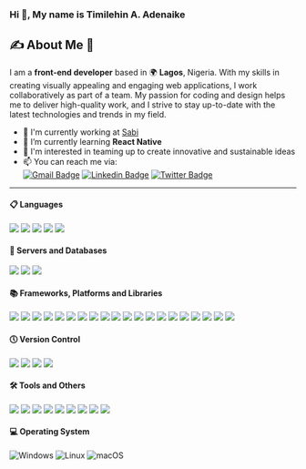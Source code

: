 ### Hi 👋, My name is Timilehin A. Adenaike

## :writing_hand: About Me :1st_place_medal:
I am a **front-end developer** based in 🌍 **Lagos**, Nigeria. With my skills in creating visually appealing and engaging web applications, I work collaboratively as part of a team.
My passion for coding and design helps me to deliver high-quality work, and I strive to stay up-to-date with the latest technologies and trends in my field.


- 🚀 I'm currently working at [Sabi](https://www.sabi.am/)
- 🌱 I’m currently learning __React Native__
- 💞️ I'm interested in teaming up to create innovative and sustainable ideas
- 📫 You can reach me via:  
[![Gmail Badge](https://img.shields.io/badge/-timmynaike@gmail.com-c14438?style=flat-square&logo=Gmail&logoColor=white&link=mailto:timmynaike@gmail.com)](mailto:timmynaike@gmail.com) [![Linkedin Badge](https://img.shields.io/badge/-timilehin-blue?style=flat-square&logo=Linkedin&logoColor=white&link=https://www.linkedin.com/in/timilehin-adenaike/)](https://www.linkedin.com/in/timilehin-adenaike/)
[![Twitter Badge](https://img.shields.io/badge/-@Timmynaike-1ca0f1?style=flat-square&labelColor=1ca0f1&logo=twitter&logoColor=white&link=https://twitter.com/Timmynaike)](https://twitter.com/Timmynaike)

***

#### :clipboard: Languages

<div id="header" align="left">

[![](https://img.shields.io/badge/HTML5-informational?style=flat&logo=html5&logoColor=FFFFFF&color=dd4b25)](https://www.w3.org/)
[![](https://img.shields.io/badge/CSS3-informational?style=flat&logo=css3&logoColor=FFFFFF&color=196fb4)](https://www.w3.org/Style/CSS/)
[![](https://img.shields.io/badge/Code-JavaScript-informational?style=flat&logo=JavaScript&logoColor=F7DF1E&color=F7DF1E)](https://www.javascript.com/)
[![](https://img.shields.io/badge/Code-TypeScript-informational?style=flat&logo=TypeScript&logoColor=0076c6&color=0076c6)](https://www.typescriptlang.com/)
[![](https://img.shields.io/badge/Code-Php-informational?style=flat&logo=Php&logoColor=7377ad&color=7377ad)](https://www.php.net/)


#### 💾 Servers and Databases
[![](https://img.shields.io/badge/Server-Apache-informational?style=flat&logo=apache&logoColor=white&color=A22160)](https://www.apache.org/)
[![](https://img.shields.io/badge/DB-MySql-informational?style=flat&logo=mysql&logoColor=white&color=F29111)](https://www.mysql.com/)
[![](https://img.shields.io/badge/DB-PostgreSql-informational?style=flat&logo=postgresql&logoColor=white&color=31648c)](https://www.postgresql.org/)
  

#### :books: Frameworks, Platforms and Libraries
[![](https://img.shields.io/badge/Front-React-informational?style=flat&logo=React&logoColor=61DAFB&color=61DAFB)](https://reactjs.org/)
[![](https://img.shields.io/badge/Front-Vue.js-informational?style=flat&logo=Vue.js&logoColor=41B883&color=41B883)](https://vuejs.org/)
[![](https://img.shields.io/badge/Next-informational?style=flat&logo=Next.js&logoColor=FFFFFF&color=000000)](https://nextjs.org/)
[![](https://img.shields.io/badge/Redux-informational?style=flat&logo=Redux&logoColor=FFFFFF&color=7248b6)](https://redux.js.org/)
[![](https://img.shields.io/badge/React%20Query-informational?style=flat&logo=ReactQuery&logoColor=FFFFFF&color=FF4154)](https://tanstack.com/query/latest/)
[![](https://img.shields.io/badge/Vite-informational?style=flat&logo=vite&logoColor=FFFFFF&color=646cff)](https://vitejs.dev/)
[![](https://img.shields.io/badge/NPM-informational?style=flat&logo=NPM&logoColor=white&color=CB3837)](https://npmjs.com/)
[![](https://img.shields.io/badge/Yarn-informational?style=flat&logo=yarn&logoColor=white&color=2C8EBB)](https://yarnpkg.com/)
[![](https://img.shields.io/badge/Front-tailwindcss-informational?style=flat&logo=tailwindcss&logoColor=38BDf8&color=38BDf8)](https://tailwindcss.com/)
[![](https://img.shields.io/badge/Front-bootstrap-informational?style=flat&logo=bootstrap&logoColor=8511FA&color=8511FA)](https://getbootstrap.com/)
[![](https://img.shields.io/badge/Front-MUI-informational?style=flat&logo=mui&logoColor=FFFFFF&color=0081CB)](https://mui.com/)
[![](https://img.shields.io/badge/Front-SCSS-informational?style=flat&logo=sass&logoColor=b83776&color=b83776)](https://www.w3.org/Style/SCSS/)
[![](https://img.shields.io/badge/Front-chakraui-informational?style=flat&logo=chakraui&logoColor=4ED1C5&color=4ED1C5)](https://chakra-ui.com/)
[![](https://img.shields.io/badge/Front-StyledComponents-informational?style=flat&logo=StyledComponents&logoColor=white&color=D37981)](https://styled-components.com/)
[![](https://img.shields.io/badge/Testing%20Library-informational?style=flat&logo=testing-library&logoColor=white&color=E33332)](https://testing-library.com/)
[![](https://img.shields.io/badge/Jest-informational?style=flat&logo=jest&logoColor=white&color=916F79)](https://jestjs.io/)
[![](https://img.shields.io/badge/Vitest-informational?style=flat&logo=vitest&logoColor=white&color=6E961A)](https://vitest.dev/)
[![](https://img.shields.io/badge/mocha-informational?style=flat&logo=mocha&logoColor=white&color=8D6748)](https://mocha.js.org/)
[![](https://img.shields.io/badge/webpack-informational?style=flat&logo=webpack&logoColor=000000&color=8DD6F9)](https://webpack.js.org/)
[![](https://img.shields.io/badge/WordPress-informational?style=flat&logo=WordPress&logoColor=FFFFFF&color=117AC9)](https://www.wordpress.com/)


#### :clock5: Version Control
[![](https://img.shields.io/badge/Git-informational?style=flat&logo=git&logoColor=FFFFFF&color=C14438)](https://www.git.com/)
[![](https://img.shields.io/badge/GitHub-informational?style=flat&logo=github&logoColor=FFFFFF&color=121011)](https://www.github.com/)
[![](https://img.shields.io/badge/Azure%20DevOps%20Server-informational?style=flat&logo=azure%20devOps%20server&logoColor=FFFFFF&color=007FFF)](https://azure.microsoft.com/)
[![](https://img.shields.io/badge/Bitbucket-informational?style=flat&logo=bitbucket&logoColor=FFFFFF&color=0047B3)](https://www.bitbucket.com/)


#### :hammer_and_wrench: Tools and Others
[![](https://img.shields.io/badge/Visual%20Studio-informational?style=flat&logo=visual-studio-code&logoColor=white&color=0078d7)](https://code.visualstudio.com/)
[![](https://img.shields.io/badge/ESLint-informational?style=flat&logo=eslint&logoColor=FFFFFF&color=4B3263)](https://eslint.org/)
[![](https://img.shields.io/badge/Postman-informational?style=flat&logo=postman&logoColor=FFFFFF&color=FF6C37)](https://www.postman.com/)
[![](https://img.shields.io/badge/Jira-informational?style=flat&logo=Jira&logoColor=white&color=0A0FFF)](https://atlassian.net/)
[![](https://img.shields.io/badge/MicrosoftAzure-informational?style=flat&logo=MicrosoftAzure&logoColor=white&color=007FFF)](https://azure.microsoft.com/)
[![](https://img.shields.io/badge/Slack-informational?style=flat&logo=slack&logoColor=white&color=4A154B)](https://slack.com/)
[![](https://img.shields.io/badge/Figma-informational?style=flat&logo=Figma&logoColor=white&color=007FFF)](https://figma.com/)
[![](https://img.shields.io/badge/Adobe-informational?style=flat&logo=adobe&logoColor=white&color=FF0000)](https://adobe.com/)
[![](https://img.shields.io/badge/AWS-informational?style=flat&logo=amazon-aws&logoColor=white&color=FF9900)](https://aws.amazon.com/)
</div>

#### 💻 Operating System
![Windows](https://img.shields.io/badge/Windows-0078D6?style=for-the-badge&logo=windows&logoColor=white)
![Linux](https://img.shields.io/badge/Linux-FCC624?style=for-the-badge&logo=linux&logoColor=black)
![macOS](https://img.shields.io/badge/mac%20os-000000?style=for-the-badge&logo=macos&logoColor=F0F0F0)


<!--

 <img src="https://komarev.com/ghpvc/?username=Tnaike&label=Profile%20views&color=0e75b6&style=flat" alt="Tnaike" />
---
### 📈 My stats
---
<img align="center" src='https://github-readme-stats.vercel.app/api/top-langs/?username=Tnaike&hide=html&layout=compact'>

<img height="180em" src="https://github-readme-stats.vercel.app/api?username=Tnaike&show_icons=true&hide_border=true&&count_private=true&include_all_commits=true" />

<p align="left"> <a href="https://github.com/ryo-ma/github-profile-trophy"><img src="https://github-profile-trophy.vercel.app/?username=Tnaike" alt="Tnaike" /></a> </p>

<!--
**Tnaike/Tnaike** is a ✨ _special_ ✨ repository because its `README.md` (this file) appears on your GitHub profile.

Here are some ideas to get you started:

- 🔭 I’m currently working on ...
- 🌱 I’m currently learning ...
- 👯 I’m looking to collaborate on ...
- 🤔 I’m looking for help with ...
- 💬 Ask me about ...
- 📫 How to reach me: ...
- 😄 Pronouns: ...
- ⚡ Fun fact: ...
-->
